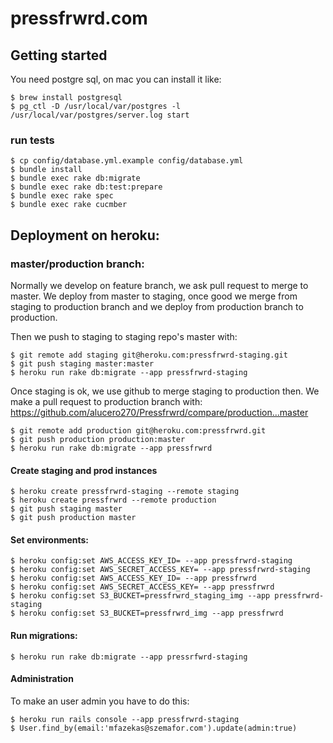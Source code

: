 # pressfrwrd.com


## Getting started

You need postgre sql, on mac you can install it like:

    $ brew install postgresql
    $ pg_ctl -D /usr/local/var/postgres -l /usr/local/var/postgres/server.log start

### run tests

    $ cp config/database.yml.example config/database.yml
    $ bundle install
    $ bundle exec rake db:migrate
    $ bundle exec rake db:test:prepare
    $ bundle exec rake spec
    $ bundle exec rake cucmber


## Deployment on heroku:

### master/production branch:

Normally we develop on feature branch, we ask pull request to merge to master.
We deploy from master to staging, once good we merge from staging to production branch and we deploy from production branch to production.

Then we push to staging to staging repo's master with:

    $ git remote add staging git@heroku.com:pressfrwrd-staging.git
    $ git push staging master:master
    $ heroku run rake db:migrate --app pressfrwrd-staging
    
Once staging is ok, we use github to merge staging to production then.  We make a pull request to production branch with: https://github.com/alucero270/Pressfrwrd/compare/production...master

    $ git remote add production git@heroku.com:pressfrwrd.git
    $ git push production production:master
    $ heroku run rake db:migrate --app pressfrwrd

#### Create staging and prod instances

    $ heroku create pressfrwrd-staging --remote staging
    $ heroku create pressfrwrd --remote production
    $ git push staging master
    $ git push production master

#### Set environments:

    $ heroku config:set AWS_ACCESS_KEY_ID= --app pressfrwrd-staging
    $ heroku config:set AWS_SECRET_ACCESS_KEY= --app pressfrwrd-staging
    $ heroku config:set AWS_ACCESS_KEY_ID= --app pressfrwrd
    $ heroku config:set AWS_SECRET_ACCESS_KEY= --app pressfrwrd
    $ heroku config:set S3_BUCKET=pressfrwrd_staging_img --app pressfrwrd-staging
    $ heroku config:set S3_BUCKET=pressfrwrd_img --app pressfrwrd

#### Run migrations:

    $ heroku run rake db:migrate --app pressrfwrd-staging

#### Administration

To make an user admin you have to do this:

    $ heroku run rails console --app pressfrwrd-staging
    $ User.find_by(email:'mfazekas@szemafor.com').update(admin:true)



